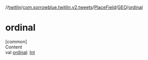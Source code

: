 //[twitlin](../../../index.md)/[com.sorrowblue.twitlin.v2.tweets](../../index.md)/[PlaceField](../index.md)/[GEO](index.md)/[ordinal](ordinal.md)



# ordinal  
[common]  
Content  
val [ordinal](ordinal.md): [Int](https://kotlinlang.org/api/latest/jvm/stdlib/kotlin/-int/index.html)  



